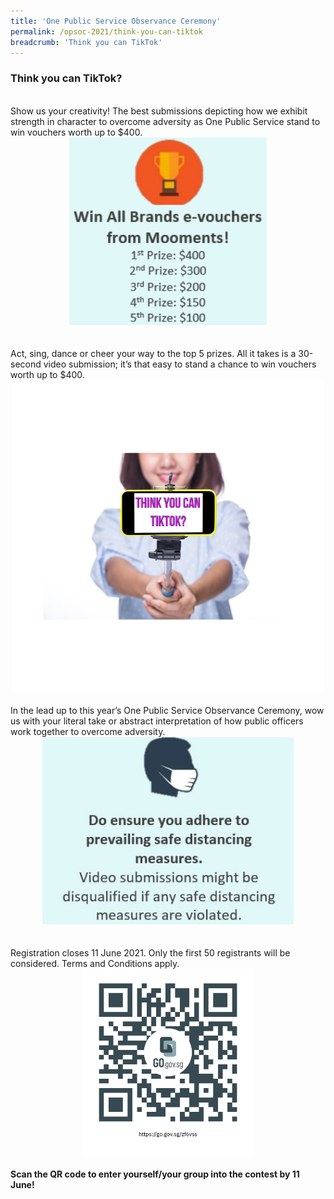 ```yaml
---
title: 'One Public Service Observance Ceremony'
permalink: /opsoc-2021/think-you-can-tiktok
breadcrumb: 'Think you can TikTok'
---
```


### Think you can TikTok?<br>
<br>
Show us your creativity! The best submissions depicting how we exhibit strength in character to overcome adversity as One Public Service stand to win vouchers worth up to $400.<br>
<center><img src="/images/TikTok_1.png" alt="TikTok_1" height="300"></center><br>
<br>
Act, sing, dance or cheer your way to the top 5 prizes. All it takes is a 30-second video submission; it’s that easy to stand a chance to win vouchers worth up to $400. <br>
<center><img src="/images/TikTok_2.png" alt="TikTok_2" height="500"></center><br>
In the lead up to this year’s One Public Service Observance Ceremony, wow us with your literal take or abstract interpretation of how public officers work together to overcome adversity. <br>
<center><img src="/images/TikTok_3.jpg" alt="TikTok_3" height="300"></center><br>
<br>
Registration closes 11 June 2021. Only the first 50 registrants will be considered. Terms and Conditions apply.<br>
<center><a href="https://go.gov.sg/zf6vss" target="_blank"><img src="/images/TikTok-QR.png" alt="TikTok QR" height="300"></a></center><br>
<b>Scan the QR code to enter yourself/your group into the contest by 11 June!</b><br>

